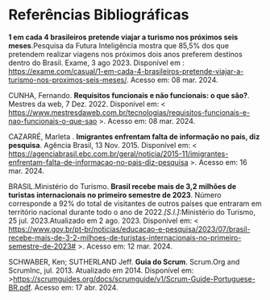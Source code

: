 # Referências Bibliográficas


**1 em cada 4 brasileiros pretende viajar a turismo nos próximos seis meses**.Pesquisa da Futura Inteligência mostra que 85,5% dos que pretendem realizar viagens nos próximos dois anos preferem destinos dentro do Brasil. Exame, 3 ago  2023. Disponível em : https://exame.com/casual/1-em-cada-4-brasileiros-pretende-viajar-a-turismo-nos-proximos-seis-meses/. Acesso em: 08 mar. 2024. 


>  

CUNHA, Fernando. **Requisitos funcionais e não funcionais: o que são?**. Mestres da web, 7 Dez. 2022. Disponível em: < https://www.mestresdaweb.com.br/tecnologias/requisitos-funcionais-e-nao-funcionais-o-que-sao >. Acesso em: 08 mar. 2024. 

 

CAZARRÉ, Marleta . **Imigrantes enfrentam falta de informação no país, diz pesquisa**. Agência Brasil, 13 Nov. 2015. Disponível em: < https://agenciabrasil.ebc.com.br/geral/noticia/2015-11/imigrantes-enfrentam-falta-de-informacao-no-pais-diz-pesquisa  >. Acesso em: 16 mar. 2024. 

 

 

BRASIL.Ministério do Turismo. **Brasil recebe mais de 3,2 milhões de turistas internacionais no primeiro semestre de 2023**. Número corresponde a 92% do total de visitantes de outros países que entraram em território nacional durante todo o ano de 2022.*[S.l.]*:Ministério do Turismo, 25 jul. 2023.Atualizado em 2 ago. 2023. Disponível em: <  https://www.gov.br/pt-br/noticias/educacao-e-pesquisa/2023/07/brasil-recebe-mais-de-3-2-milhoes-de-turistas-internacionais-no-primeiro-semestre-de-2023#  >. Acesso em: 12 mar. 2024. 

 
SCHWABER, Ken; SUTHERLAND Jeff. **Guia do Scrum**.  Scrum.Org and ScrumInc, jul. 2013. Atualizado em 2014. Disponível em: >https://scrumguides.org/docs/scrumguide/v1/Scrum-Guide-Portuguese-BR.pdf. Acesso em: 17 abr. 2024.
